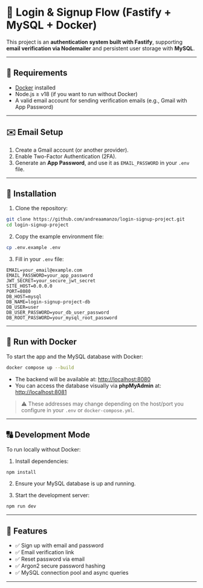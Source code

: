 # 🚀 Login & Signup Flow (Fastify + MySQL + Docker)

This project is an **authentication system built with Fastify**, supporting **email verification via Nodemailer** and persistent user storage with **MySQL**.

---

## 🐳 Requirements

- [Docker](https://www.docker.com/) installed
- Node.js ≥ v18 (if you want to run without Docker)
- A valid email account for sending verification emails (e.g., Gmail with App Password)

---

## ✉️ Email Setup

1. Create a Gmail account (or another provider).
2. Enable Two-Factor Authentication (2FA).
3. Generate an **App Password**, and use it as `EMAIL_PASSWORD` in your `.env` file.

---

## 📁 Installation

1. Clone the repository:

```bash
git clone https://github.com/andreaamanzo/login-signup-project.git
cd login-signup-project
```

2. Copy the example environment file:

```bash
cp .env.example .env
```

3. Fill in your `.env` file:

```env
EMAIL=your_email@example.com
EMAIL_PASSWORD=your_app_password
JWT_SECRET=your_secure_jwt_secret
SITE_HOST=0.0.0.0
PORT=8080
DB_HOST=mysql
DB_NAME=login-signup-project-db
DB_USER=user
DB_USER_PASSWORD=your_db_user_password
DB_ROOT_PASSWORD=your_mysql_root_password
```

---

## 🐋 Run with Docker

To start the app and the MySQL database with Docker:

```bash
docker compose up --build
```

- The backend will be available at: [http://localhost:8080](http://localhost:8080)
- You can access the database visually via **phpMyAdmin** at: [http://localhost:8081](http://localhost:8081)

> ⚠️ These addresses may change depending on the host/port you configure in your `.env` or `docker-compose.yml`.

---

## 🔠 Development Mode

To run locally without Docker:

1. Install dependencies:

```bash
npm install
```

2. Ensure your MySQL database is up and running.

3. Start the development server:

```bash
npm run dev
```

---

## 🧠 Features

- ✅ Sign up with email and password
- ✅ Email verification link
- ✅ Reset password via email
- ✅ Argon2 secure password hashing
- ✅ MySQL connection pool and async queries

---

